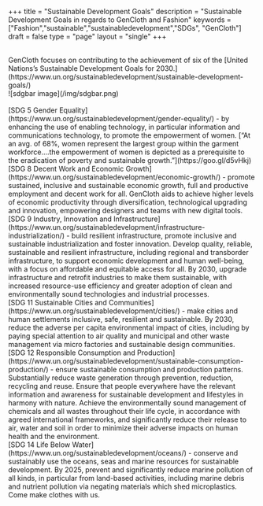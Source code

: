 +++
title = "Sustainable Development Goals"
description = "Sustainable Development Goals in regards to GenCloth and Fashion"
keywords = ["Fashion","sustainable","sustainabledevelopment","SDGs", "GenCloth"]
draft = false
type = "page"
layout = "single"
+++


<br>
<h2</b>GenCloth focuses on contributing to the achievement of six of the [United Nations’s Sustainable Development Goals for 2030.](https://www.un.org/sustainabledevelopment/sustainable-development-goals/)</b>

<br>
<div id="resimg">
![sdgbar image](/img/sdgbar.png)
</div>

<br>
 [SDG 5 Gender Equality] (https://www.un.org/sustainabledevelopment/gender-equality/) - by enhancing the use of enabling technology, in particular information and communications technology, to promote the empowerment of women. [“At an avg. of 68%, women represent the largest group within the garment workforce....the empowerment of women is depicted as a prerequisite to the eradication of poverty and sustainable growth.”](https://goo.gl/d5vHkj)


<br>
[SDG 8 Decent Work and Economic Growth](https://www.un.org/sustainabledevelopment/economic-growth/) - promote sustained, inclusive and sustainable economic growth, full and productive employment and decent work for all. GenCloth aids to achieve higher levels of economic productivity through diversification, technological upgrading and innovation, empowering designers and teams with new digital tools.

<br>
[SDG 9 Industry, Innovation and Infrastructure](https://www.un.org/sustainabledevelopment/infrastructure-industrialization/) - build resilient infrastructure, promote inclusive and sustainable industrialization and foster innovation. Develop quality, reliable, sustainable and resilient infrastructure, including regional and transborder infrastructure, to support economic development and human well-being, with a focus on affordable and equitable access for all. By 2030, upgrade infrastructure and retrofit industries to make them sustainable, with increased resource-use efficiency and greater adoption of clean and environmentally sound technologies and industrial processes.

<br>
[SDG 11 Sustainable Cities and Communities](https://www.un.org/sustainabledevelopment/cities/) - make cities and human settlements inclusive, safe, resilient and sustainable. By 2030, reduce the adverse per capita environmental impact of cities, including by paying special attention to air quality and municipal and other waste management via micro factories and sustainable design communities.

<br>
[SDG 12 Responsible Consumption and Production](https://www.un.org/sustainabledevelopment/sustainable-consumption-production/) - ensure sustainable consumption and production patterns. Substantially reduce waste generation through prevention, reduction, recycling and reuse. Ensure that people everywhere have the relevant information and awareness for sustainable development and lifestyles in harmony with nature. Achieve the environmentally sound management of chemicals and all wastes throughout their life cycle, in accordance with agreed international frameworks, and significantly reduce their release to air, water and soil in order to minimize their adverse impacts on human health and the environment.

<br>
[SDG 14 Life Below Water](https://www.un.org/sustainabledevelopment/oceans/) - conserve and sustainably use the oceans, seas and marine resources for sustainable development. By 2025, prevent and significantly reduce marine pollution of all kinds, in particular from land-based activities, including marine debris and nutrient pollution via negating materials which shed microplastics.

<br>
Come make clothes with us.

<br>
<br>
